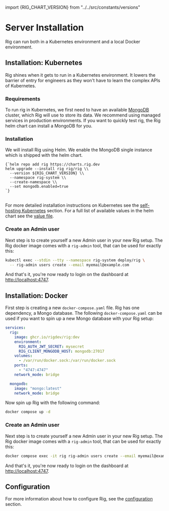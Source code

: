 import {RIG_CHART_VERSION} from "../../src/constants/versions"

# Server Installation
Rig can run both in a Kubernetes environment and a local Docker environment. 

## Installation: Kubernetes
Rig shines when it gets to run in a Kubernetes environment. It
lowers the barrier of entry for engineers as they won't have to learn the
complex APIs of Kubernetes.

### Requirements
To run rig in Kubernetes, we first need to have an available
[MongoDB](https://www.mongodb.com/) cluster, which Rig will use to store its
data. We recommend using managed services in production environments. If you
want to quickly test rig, the Rig helm chart can install a MongoDB for
you.

### Installation
We will install Rig using Helm. We enable the MongoDB single instance which
is shipped with the helm chart.

<pre><code className="language-bash">{`helm repo add rig https://charts.rig.dev
helm upgrade --install rig rig/rig \\
  --version ${RIG_CHART_VERSION} \\
  --namespace rig-system \\
  --create-namespace \\
  --set mongodb.enabled=true
`}
</code>
</pre>

For more detailed installation instructions on Kubernetes see the [self-hosting
Kubernetes](/kubernetes) section. For a full list of available values in the
helm chart see the [value
file](https://github.com/rigdev/rig/blob/main/deploy/charts/rig/values.yaml).

### Create an Admin user

Next step is to create yourself a new Admin user in your new Rig setup. The Rig docker image comes with a `rig-admin` tool, that can be used for exactly this:

```bash
kubectl exec --stdin --tty --namespace rig-system deploy/rig \
  -- rig-admin users create --email myemail@example.com
```

And that's it, you're now ready to login on the dashboard at [http://localhost:4747](http://localhost:4747).

## Installation: Docker

First step is creating a new `docker-compose.yaml` file. Rig has one dependency, a Mongo database. The following `docker-compose.yaml` can be used if you want to spin up a new Mongo database with your Rig setup:

```yaml
services:
  rig:
    image: ghcr.io/rigdev/rig:dev
    environment:
      RIG_AUTH_JWT_SECRET: mysecret
      RIG_CLIENT_MONGODB_HOST: mongodb:27017
    volumes:
      - /var/run/docker.sock:/var/run/docker.sock
    ports:
      - "4747:4747"
    network_mode: bridge

  mongodb:
    image: "mongo:latest"
    network_mode: bridge
```

Now spin up Rig with the following command:

```bash
docker compose up -d
```

### Create an Admin user

Next step is to create yourself a new Admin user in your new Rig setup. The Rig docker image comes with a `rig-admin` tool, that can be used for exactly this:

```bash
docker compose exec -it rig rig-admin users create --email myemail@example.com
```

And that's it, you're now ready to login on the dashboard at [http://localhost:4747](http://localhost:4747).

## Configuration
For more information about how to configure Rig, see the [configuration](/configuration) section.

